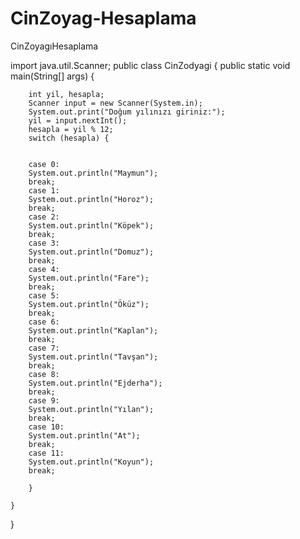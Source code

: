 # CinZoyag-Hesaplama
CinZoyagıHesaplama

import java.util.Scanner;
public class CinZodyagi {
    public static void main(String[] args) {

        int yil, hesapla;
        Scanner input = new Scanner(System.in);
        System.out.print("Doğum yılınızı giriniz:");
        yil = input.nextInt();
        hesapla = yil % 12;
        switch (hesapla) {


        case 0:
        System.out.println("Maymun");
        break;
        case 1:
        System.out.println("Horoz");
        break;
        case 2:
        System.out.println("Köpek");
        break;
        case 3:
        System.out.println("Domuz");
        break;
        case 4:
        System.out.println("Fare");
        break;
        case 5:
        System.out.println("Öküz");
        break;
        case 6:
        System.out.println("Kaplan");
        break;
        case 7:
        System.out.println("Tavşan");
        break;
        case 8:
        System.out.println("Ejderha");
        break;
        case 9:
        System.out.println("Yılan");
        break;
        case 10:
        System.out.println("At");
        break;
        case 11:
        System.out.println("Koyun");
        break;

        }

    }
}
